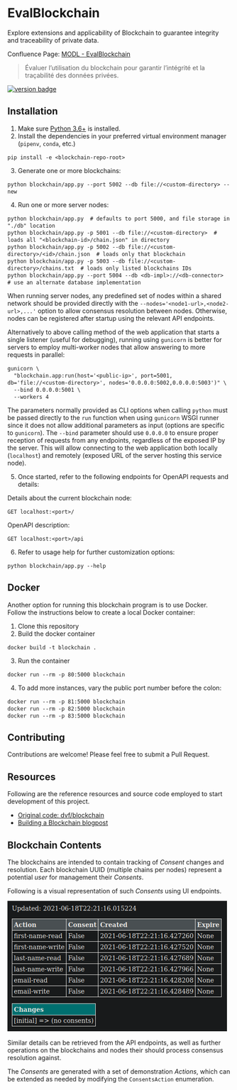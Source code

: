 # EvalBlockchain

Explore extensions and applicability of Blockchain to guarantee integrity and traceability of private data. 

Confluence Page: [MODL - EvalBlockchain](https://www.crim.ca/confluence/display/PATR/MODL+-+EvalBlockchain)
> Évaluer l’utilisation du blockchain pour garantir l’intégrité et la traçabilité des données privées.


[![version badge](https://img.shields.io/badge/latest%20version-0.11.1-blue)][version-url]

[version-url]: https://www.crim.ca/stash/projects/PATR/repos/MODL-EvalBlockChain?at=refs/tags/0.11.1

## Installation

1. Make sure [Python 3.6+](https://www.python.org/downloads/) is installed. 
2. Install the dependencies in your preferred virtual environment manager (`pipenv`, `conda`, etc.) 

```shell
pip install -e <blockchain-repo-root> 
```

3. Generate one or more blockchains:
```shell
python blockchain/app.py --port 5002 --db file://<custom-directory> --new
 ```

4. Run one or more server nodes:
```shell
python blockchain/app.py  # defaults to port 5000, and file storage in "./db" location 
python blockchain/app.py -p 5001 --db file://<custom-directory>  # loads all "<blockchain-id>/chain.json" in directory
python blockchain/app.py -p 5002 --db file://<custom-directory>/<id>/chain.json  # loads only that blockchain
python blockchain/app.py -p 5003 --db file://<custom-directory>/chains.txt  # loads only listed blockchains IDs
python blockchain/app.py --port 5004 --db <db-impl>://<db-connector>  # use an alternate database implementation
```

When running server nodes, any predefined set of nodes within a shared network should be provided directly 
with the ``--nodes='<node1-url>,<node2-url>,...'`` option to allow consensus resolution between nodes.
Otherwise, nodes can be registered after startup using the relevant API endpoints.

Alternatively to above calling method of the web application that starts a single listener (useful for debugging), 
running using ``gunicorn`` is better for servers to employ multi-worker nodes that allow answering to more requests 
in parallel:

```shell
gunicorn \
  "blockchain.app:run(host='<public-ip>', port=5001, db='file://<custom-directory>', nodes='0.0.0.0:5002,0.0.0.0:5003')" \
  --bind 0.0.0.0:5001 \
  --workers 4
```

The parameters normally provided as CLI options when calling ``python`` must be passed directly to the ``run`` function 
when using ``gunicorn`` WSGI runner since it does not allow additional parameters as input 
(options are specific to ``gunicorn``). The ``--bind`` parameter should use ``0.0.0.0`` to ensure proper reception of
requests from any endpoints, regardless of the exposed IP by the server. This will allow connecting to the web 
application both locally (``localhost``) and remotely (exposed URL of the server hosting this service node).   

5. Once started, refer to the following endpoints for OpenAPI requests and details:

Details about the current blockchain node:
```http request
GET localhost:<port>/
```

OpenAPI description: 
```http request
GET localhost:<port>/api
```

6. Refer to usage help for further customization options: 
```shell
python blockchain/app.py --help
```
    
## Docker

Another option for running this blockchain program is to use Docker.  
Follow the instructions below to create a local Docker container:

1. Clone this repository
2. Build the docker container

```shell
docker build -t blockchain .
```

3. Run the container

```shell
docker run --rm -p 80:5000 blockchain
```

4. To add more instances, vary the public port number before the colon:

```shell
docker run --rm -p 81:5000 blockchain
docker run --rm -p 82:5000 blockchain
docker run --rm -p 83:5000 blockchain
```

## Contributing

Contributions are welcome! Please feel free to submit a Pull Request.

## Resources

Following are the reference resources and source code employed to start development of this project.

- [Original code: dvf/blockchain](https://github.com/dvf/blockchain)
- [Building a Blockchain blogpost](https://medium.com/p/117428612f46)


## Blockchain Contents

The blockchains are intended to contain tracking of *Consent* changes and resolution. 
Each blockchain UUID (multiple chains per nodes) represent a potential *user* for management their *Consents*.

Following is a visual representation of such *Consents* using UI endpoints.

![blockchain-consents](./docs/blockchain-consents.png "Initial Consents representation in a Blockchain")


Similar details can be retrieved from the API endpoints, as well as further operations on the blockchains and nodes
their should process consensus resolution against.

The *Consents* are generated with a set of demonstration *Actions*, which can be extended as needed by modifying the
`ConsentsAction` enumeration.
